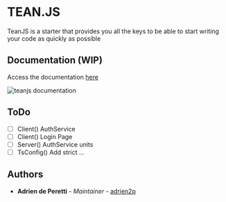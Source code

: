 # TEAN.JS

TeanJS is a starter that provides you all the keys to be able to start writing your code as quickly as possible  

## Documentation (WIP)

Access the documentation [here](https://adrien2p.gitbook.io/teanjs/) 

![teanjs documentation](https://res.cloudinary.com/ddhexo4ms/image/upload/v1567191265/TeanJS/teanjs_doc_vtr8hf.png)

## ToDo

- [ ] Client() AuthService
- [ ] Client() Login Page
- [ ] Server() AuthService units
- [ ] TsConfig() Add strict
...

## Authors

* **Adrien de Peretti** - *Maintainer* - [adrien2p](https://github.com/adrien2p)
